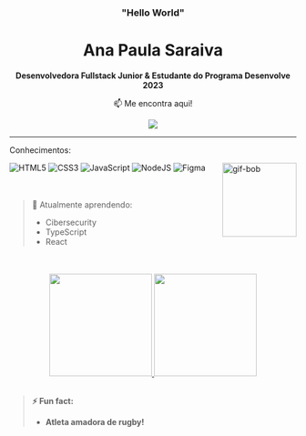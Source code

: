 <h3 align="center"> "Hello World" </h3>
<h1 align="center"> Ana Paula Saraiva </h1>

<p align="center"> <strong>Desenvolvedora Fullstack Junior & Estudante do Programa Desenvolve 2023</strong></p>
<p align="center"> 📫 Me encontra aqui! </p> 
<div align="center">
  <a href="https://www.linkedin.com/in/anapaulafsaraiva/"><img src="https://img.shields.io/badge/LinkedIn-0077B5?style=for-the-badge&logo=linkedin&logoColor=white"></a>
</div>

<hr>

<div>
  <p>Conhecimentos:</p>
  <img alt="HTML5" src="https://img.shields.io/badge/html5-%23E34F26.svg?style=for-the-badge&logo=html5&logoColor=white">
  <img alt="CSS3" src="https://img.shields.io/badge/CSS3-1572B6?style=for-the-badge&logo=css3&logoColor=white">
  <img alt="JavaScript" src="https://img.shields.io/badge/JavaScript-323330?style=for-the-badge&logo=javascript&logoColor=F7DF1E">
  <img alt="NodeJS" src="https://img.shields.io/badge/Node.js-43853D?style=for-the-badge&logo=node.js&logoColor=white">
  <img alt="Figma" src="https://img.shields.io/badge/Figma-F24E1E?style=for-the-badge&logo=figma&logoColor=white">
  <img alt="gif-bob" height="130" align="right" src="https://i.giphy.com/media/3o7abKhOpu0NwenH3O/giphy.webp"> 
</div>
<br>
<br>

> 🌱 Atualmente aprendendo:
>  - Cibersecurity
>  - TypeScript
>  - React
  

<br>
<br>
<div align="center">
  <a href="https://github.com/AnaFSaraiva"> 
  <img height="180em" src="https://github-readme-stats.vercel.app/api?username=AnaFSaraiva&show_icons=true&theme=highcontrast&hide_rank=true">
  <img height="180em" src="https://github-readme-stats.vercel.app/api/top-langs/?username=AnaFSaraiva&show_icons=true&theme=highcontrast">
    </a>
</div>
<br>
  
> **⚡ Fun fact:**
> - **Atleta amadora de rugby!**
